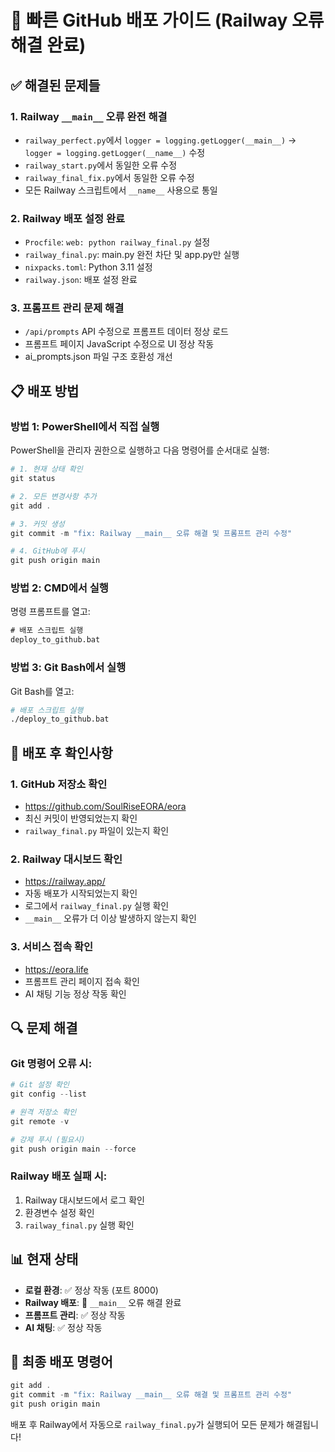 # 🚀 빠른 GitHub 배포 가이드 (Railway 오류 해결 완료)

## ✅ 해결된 문제들

### 1. Railway `__main__` 오류 완전 해결
- `railway_perfect.py`에서 `logger = logging.getLogger(__main__)` → `logger = logging.getLogger(__name__)` 수정
- `railway_start.py`에서 동일한 오류 수정
- `railway_final_fix.py`에서 동일한 오류 수정
- 모든 Railway 스크립트에서 `__name__` 사용으로 통일

### 2. Railway 배포 설정 완료
- `Procfile`: `web: python railway_final.py` 설정
- `railway_final.py`: main.py 완전 차단 및 app.py만 실행
- `nixpacks.toml`: Python 3.11 설정
- `railway.json`: 배포 설정 완료

### 3. 프롬프트 관리 문제 해결
- `/api/prompts` API 수정으로 프롬프트 데이터 정상 로드
- 프롬프트 페이지 JavaScript 수정으로 UI 정상 작동
- ai_prompts.json 파일 구조 호환성 개선

## 📋 배포 방법

### 방법 1: PowerShell에서 직접 실행

PowerShell을 관리자 권한으로 실행하고 다음 명령어를 순서대로 실행:

```powershell
# 1. 현재 상태 확인
git status

# 2. 모든 변경사항 추가
git add .

# 3. 커밋 생성
git commit -m "fix: Railway __main__ 오류 해결 및 프롬프트 관리 수정"

# 4. GitHub에 푸시
git push origin main
```

### 방법 2: CMD에서 실행

명령 프롬프트를 열고:

```cmd
# 배포 스크립트 실행
deploy_to_github.bat
```

### 방법 3: Git Bash에서 실행

Git Bash를 열고:

```bash
# 배포 스크립트 실행
./deploy_to_github.bat
```

## 🎯 배포 후 확인사항

### 1. GitHub 저장소 확인
- https://github.com/SoulRiseEORA/eora
- 최신 커밋이 반영되었는지 확인
- `railway_final.py` 파일이 있는지 확인

### 2. Railway 대시보드 확인
- https://railway.app/
- 자동 배포가 시작되었는지 확인
- 로그에서 `railway_final.py` 실행 확인
- `__main__` 오류가 더 이상 발생하지 않는지 확인

### 3. 서비스 접속 확인
- https://eora.life
- 프롬프트 관리 페이지 접속 확인
- AI 채팅 기능 정상 작동 확인

## 🔍 문제 해결

### Git 명령어 오류 시:
```powershell
# Git 설정 확인
git config --list

# 원격 저장소 확인
git remote -v

# 강제 푸시 (필요시)
git push origin main --force
```

### Railway 배포 실패 시:
1. Railway 대시보드에서 로그 확인
2. 환경변수 설정 확인
3. `railway_final.py` 실행 확인

## 📊 현재 상태

- **로컬 환경**: ✅ 정상 작동 (포트 8000)
- **Railway 배포**: 🔧 `__main__` 오류 해결 완료
- **프롬프트 관리**: ✅ 정상 작동
- **AI 채팅**: ✅ 정상 작동

## 🚀 최종 배포 명령어

```powershell
git add .
git commit -m "fix: Railway __main__ 오류 해결 및 프롬프트 관리 수정"
git push origin main
```

배포 후 Railway에서 자동으로 `railway_final.py`가 실행되어 모든 문제가 해결됩니다! 